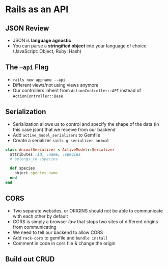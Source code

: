 # Rails as an API
## JSON Review
- JSON is **language agnostic**
- You can parse a **stringified object** into your language of choice (JavaScript: Object, Ruby: Hash)

## The `—api` Flag
- `rails new appname --api`
- Different views/not using views anymore
- Our controllers inherit from `ActionController::API` instead of `ActionController::Base`

## Serialization
- Serialization allows us to control and specify the shape of the data (in this case json) that we receive from our backend
- Add `active_model_serializers` to Gemfile
- Create a serializer `rails g serializer animal`
```ruby
class AnimalSerializer < ActiveModel::Serializer
  attributes :id, :name, :species
  # belongs_to :species

  def species
    object.species.name
  end
end
```

## CORS
- Two separate websites, or ORIGINS should not be able to communicate with each other by default
- CORS is simply a browser *law* that stops two sites of different origins from communicating
- We need to tell our backend to allow CORS
- Add `rack-cors` to gemfile and `bundle install`
- Comment in code in cors file & change the origin

## Build out CRUD

